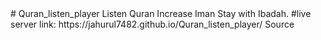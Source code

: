 <link href="https://cdnjs.cloudflare.com/ajax/libs/font-awesome/5.13.0/css/all.min.css" rel="stylesheet">
# Quran_listen_player
Listen Quran Increase Iman Stay with Ibadah.
#live server link:  https://jahurul7482.github.io/Quran_listen_player/
Source

